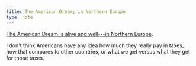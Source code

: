 ```yaml
---
title: The American Dream; in Northern Europe
type: note
---
```


[The American Dream is alive and well---in Northern Europe](https://www.theatlantic.com/international/archive/2016/07/nordic-american-dream-partanen/489032/).

I don't think Americans have any idea how much they really pay in taxes, how that compares to other countries, or what we get versus what they get for those taxes.
